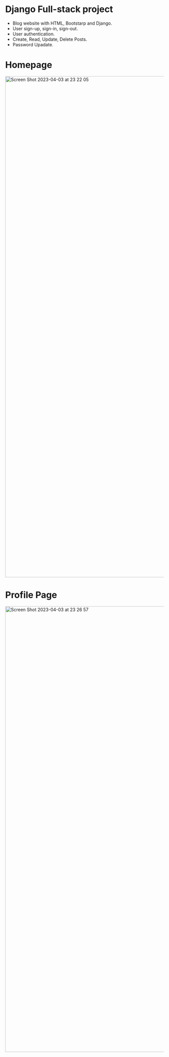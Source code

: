 # Django Full-stack project

- Blog website with HTML, Bootstarp and Django.
- User sign-up, sign-in, sign-out.
- User authentication.
- Create, Read, Update, Delete Posts.
- Password Upadate.

# Homepage
<img width="1593" alt="Screen Shot 2023-04-03 at 23 22 05" src="https://user-images.githubusercontent.com/95521509/230628115-4a04fa46-5b3c-4498-a6d6-8fb6416bc79e.png">

# Profile Page
<img width="1417" alt="Screen Shot 2023-04-03 at 23 26 57" src="https://user-images.githubusercontent.com/95521509/230628253-7ba8eaac-9119-4604-a755-6ccec25dc9c7.png">
